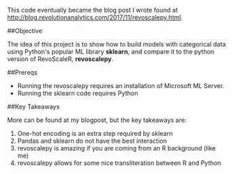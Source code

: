 This code eventually became the blog post I wrote found at
http://blog.revolutionanalytics.com/2017/11/revoscalepy.html.

##Objective

The idea of this project is to show how to build models with categorical
data using Python's popular ML library **sklearn**, and compare it to
the python version of RevoScaleR, **revoscalepy**. 

##Prereqs

- Running the revoscalepy requires an installation of Microsoft ML Server. 
- Running the sklearn code requires Python

##Key Takeaways

More can be found at my blogpost, but the key takeaways are:

1. One-hot encoding is an extra step required by sklearn 
2. Pandas and sklearn do not have the best interaction
3. revoscalepy is amazing if you are coming from an R background (like me)
4. revoscalepy allows for some nice transliteration between R and Python 


